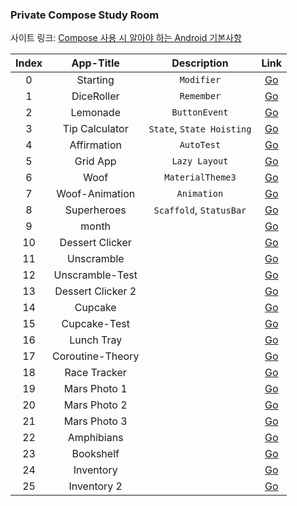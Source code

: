 <h3>Private Compose Study Room</h3>

사이트 링크: [Compose 사용 시 알아야 하는 Android 기본사항](https://developer.android.com/courses/android-basics-compose/course?hl=ko)

| Index | App-Title | Description | Link|
|:--------:|:--------:|:--------:|:-------:|
|0| Starting | `Modifier` | [Go](https://github.com/boiledCompose/0_Starting/blob/main/README.md)|
|1| DiceRoller | `Remember`| [Go](https://github.com/boiledCompose/1_DiceRoller)|
|2| Lemonade | `ButtonEvent` | [Go](https://github.com/boiledCompose/2_Digital-Lemonade) |
|3| Tip Calculator| `State`, `State Hoisting` | [Go](https://github.com/boiledCompose/3_Tip-Calculator) |
|4| Affirmation |`AutoTest`| [Go](https://github.com/boiledCompose/4_AffirmationApp) |
|5| Grid App |`Lazy Layout`|[Go](https://github.com/boiledCompose/5_GridView)|
|6| Woof |`MaterialTheme3`|[Go](https://github.com/boiledCompose/6_Woof)|
|7| Woof-Animation | `Animation` |[Go](https://github.com/boiledCompose/7_AnimatedWoof) |
|8| Superheroes |`Scaffold`, `StatusBar`|[Go](https://github.com/boiledCompose/8_superheroes)|
|9| month | |[Go](https://github.com/boiledCompose/9_month)|
|10| Dessert Clicker | |[Go](https://github.com/boiledCompose/10_Dessert-Clicker)|
|11| Unscramble | |[Go](https://github.com/boiledCompose/11_Unscramble)|
|12| Unscramble-Test | |[Go](https://github.com/boiledCompose/12_ScrambleTest)|
|13| Dessert Clicker 2 | |[Go](https://github.com/boiledCompose/13_Dessert-Clicker2)|
|14| Cupcake | |[Go](https://github.com/boiledCompose/14_cupcake)|
|15| Cupcake-Test | |[Go](https://github.com/boiledCompose/15_CupcakeTest)|
|16| Lunch Tray | |[Go](https://github.com/boiledCompose/16_Lunch-Tray)|
|17| Coroutine-Theory | |[Go](https://github.com/boiledCompose/17_coroutine)|
|18| Race Tracker | |[Go](https://github.com/boiledCompose/18_RaceTracker)|
|19| Mars Photo 1 | |[Go](https://github.com/boiledCompose/19_Mars-Photo)|
|20| Mars Photo 2| |[Go](https://github.com/boiledCompose/20_MarsPhoto2)|
|21| Mars Photo 3 | |[Go](https://github.com/boiledCompose/21_MarsCoil)|
|22| Amphibians | |[Go](https://github.com/boiledCompose/22_Amphibians)|
|23| Bookshelf | |[Go](https://github.com/boiledCompose/23_Bookshelf)|
|24| Inventory | |[Go](https://github.com/boiledCompose/24_Inventory)|
|25| Inventory 2 | |[Go](https://github.com/boiledCompose/25_Invertory-Room)|
